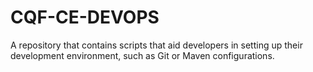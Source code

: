 # CQF-CE-DEVOPS
A repository that contains scripts that aid developers in setting up their development environment, such as Git or Maven configurations.